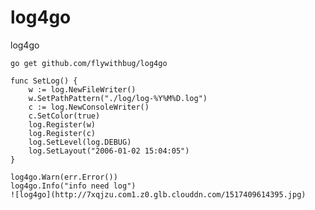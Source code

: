 # log4go
log4go

```go get github.com/flywithbug/log4go```

```
func SetLog() {
	w := log.NewFileWriter()
	w.SetPathPattern("./log/log-%Y%M%D.log")
	c := log.NewConsoleWriter()
	c.SetColor(true)
	log.Register(w)
	log.Register(c)
	log.SetLevel(log.DEBUG)
	log.SetLayout("2006-01-02 15:04:05")
}
```

```		
log4go.Warn(err.Error())
log4go.Info("info need log")
![log4go](http://7xqjzu.com1.z0.glb.clouddn.com/1517409614395.jpg)

```
